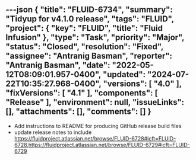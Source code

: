 ---json
{
  "title": "FLUID-6734",
  "summary": "Tidyup for v4.1.0 release",
  "tags": "FLUID",
  "project": {
    "key": "FLUID",
    "title": "Fluid Infusion"
  },
  "type": "Task",
  "priority": "Major",
  "status": "Closed",
  "resolution": "Fixed",
  "assignee": "Antranig Basman",
  "reporter": "Antranig Basman",
  "date": "2022-05-12T08:09:01.957-0400",
  "updated": "2024-07-22T10:35:27.968-0400",
  "versions": [
    "4.0"
  ],
  "fixVersions": [
    "4.1"
  ],
  "components": [
    "Release"
  ],
  "environment": null,
  "issueLinks": [],
  "attachments": [],
  "comments": []
}
---
* Add instructions to README for producing GitHub release build files
* update release notes to include <https://fluidproject.atlassian.net/browse/FLUID-6728#icft=FLUID-6728>,<https://fluidproject.atlassian.net/browse/FLUID-6729#icft=FLUID-6729>

        